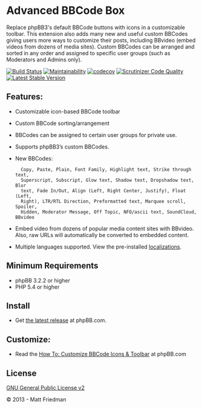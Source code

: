 # Advanced BBCode Box

Replace phpBB3's default BBCode buttons with icons in a customizable toolbar. This extension also adds many new and useful custom BBCodes giving users more ways to customize their posts, including BBvideo (embed videos from dozens of media sites). Custom BBCodes can be arranged and sorted in any order and assigned to specific user groups (such as Moderators and Admins only).

[![Build Status](https://github.com/iMattPro/abbc3/workflows/Tests/badge.svg)](https://github.com/iMattPro/abbc3/actions)
[![Maintainability](https://api.codeclimate.com/v1/badges/8d41d4a3ec4e8a3e4e76/maintainability)](https://codeclimate.com/github/iMattPro/abbc3/maintainability)
[![codecov](https://codecov.io/gh/iMattPro/abbc3/branch/master/graph/badge.svg?token=C5Big3OlKM)](https://codecov.io/gh/iMattPro/abbc3)
[![Scrutinizer Code Quality](https://scrutinizer-ci.com/g/iMattPro/abbc3/badges/quality-score.png?b=master)](https://scrutinizer-ci.com/g/iMattPro/abbc3/?branch=master)
[![Latest Stable Version](https://poser.pugx.org/vse/abbc3/v/stable)](https://www.phpbb.com/customise/db/extension/advanced_bbcode_box/)

## Features:
* Customizable icon-based BBCode toolbar
* Custom BBCode sorting/arrangement
* BBCodes can be assigned to certain user groups for private use.
* Supports phpBB3’s custom BBCodes.
* New BBCodes:

		Copy, Paste, Plain, Font Family, Highlight text, Strike through text,
		Superscript, Subscript, Glow text, Shadow text, Dropshadow text, Blur
		text, Fade In/Out, Align (Left, Right Center, Justify), Float (Left,
		Right), LTR/RTL Direction, Preformatted text, Marquee scroll, Spoiler,
		Hidden, Moderator Message, Off Topic, NFO/ascii text, SoundCloud, BBvideo

* Embed video from dozens of popular media content sites with BBvideo. Also, raw URLs will automatically be converted to embedded content.
* Multiple languages supported. View the pre-installed [localizations](https://github.com/iMattPro/abbc3/tree/master/language).

## Minimum Requirements
* phpBB 3.2.2 or higher
* PHP 5.4 or higher

## Install
* Get [the latest release](https://www.phpbb.com/customise/db/extension/advanced_bbcode_box/) at phpBB.com.

## Customize:
* Read the [How To: Customize BBCode Icons & Toolbar](https://www.phpbb.com/customise/db/extension/advanced_bbcode_box/faq/1551) at phpBB.com

## License
[GNU General Public License v2](http://opensource.org/licenses/GPL-2.0)

© 2013 - Matt Friedman
